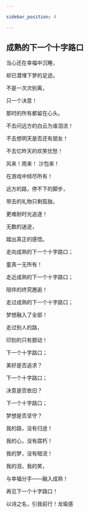 ```yaml
---

sidebar_position: 4

---
```


## 成熟的下一个十字路口

当心还在幸福中沉睡，

却已潜埋下梦的足迹。

不是一次次别离，

只一个决意！

那时的所有都留在心头。

不去问远方的白云为谁泪流！

不去想明天是否还有朋友！

不去忆昨天的欢笑忧愁！

风来！雨来！ 沙包来！

在游戏中倾尽所有！

远方的路，停不下的脚步，

带去的礼物只剩孤独，

更难耐时光追逐！

无数的迷途，

踏出真正的感悟。

走向成熟的下一个十字路口；

童真一无所有！

走近成熟的下一个十字路口；

陪伴的终究邂逅！

走过成熟的下一个十字路口；

梦想融入了全部！

走过别人的路，

印刻的只有颤动！

下一个十字路口；

美好是否追求？

下一个十字路口；

决意是否依旧？

下一个十字路口；

梦想是否坚守？

我的路，没有归途！

我的心，没有腐朽！

我的梦，没有暗流！

我的泪，我的笑，

与幸福分手——融入成熟！

再见下一个十字路口！

以诗之名，引我前行！龙瑜感

